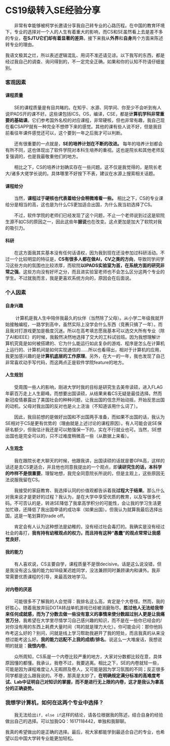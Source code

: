 # CS19级转入SE经验分享

  非常有幸能够被柯学长邀请分享我自己转专业的心路历程。在中国的教育环境下，专业的选择对一个人的人生有着重大的影响，而CS和SE虽然看上去是差不多的专业，**在SJTU它们却有着显著的差异**。接下来我从**外界**和**自身**两个方面来陈述转专业的理由。

我语文极其之烂，所以表述逻辑混乱、用词不准还请见谅。以下我写的东西，都是经过我自己的调查、询问得到的，不一定完全正确，如果和你的认知不符请仔细鉴别。

### 客观因素

#### 课程质量

  SE的课程质量是有目共睹的。在知乎、水源、同学间、你至少不会听到有人说IPADS开的课不好。这些课包括ICS，OS，编译，CSE，都是**计算机学科非常重要的基础课**。它们参考国外名校的对应课程，非常硬核，但也非常有趣，我自己现在看CSAPP就有一种完全不想停下来的感觉。其他的课有些人说不好，但是我目前看往年课件感觉还可以，这个要到一年之后我才可以判断。

  还有很重要的一点就是，**SE的培养计划在不断的改进。** 每年的培养计划都会有所不同，这也体现出了软件学院对本科生培养的重视。这也是院长和其他老师反复强调的，也是我最敬重他们的地方。

  相比之下，CS的培养计划确实存在一些问题。这不仅是我觉得的，是院长老大/诸多大佬学长说的。具体哪里不好按下不表，建议在水源上搜索相关话题。

#### 课程给分

  当然，**课程过于硬核也代表着给分会稍微难看一些。** 相比之下，CS的专业课给分是相当的高，这也是为什么CS更加适合出国，为什么我当初选择了CS。

  不过，软件学院的老师们已经发现了这个问题，不止一个老师说到过这是软院生源不如CS的原因之一，因此这些年**据说**也在改变。这点更加是加大了软院对我的吸引力。

#### 科研

  在这方面我其实基本没有任何话语权，因为我到现在还没参加过科研活动。不过一个比较明显的特征是，**CS有很多人都在做AI，CV之类的方向**，导致同学间学习这些方向的氛围也比较浓厚，而软院**以IPADS实验室为首，在系统方面的研究非常之强**。这些方向没有好坏之分，而且进实验室老师也不会怎么区分这两个专业的学生。不过就我而言，我是更喜欢系统方向的，原因会在后面说。

### 个人因素

#### 自身兴趣

   计算机是我人生中陪伴我最久的伙伴（当然除了父母）。从小学二年级我就开始接触编程，一路学到高中，虽然实际上没学会什么东西（竞赛只搞了一年）。而且我对打游戏更加是极度沉迷。所以在高考填志愿我基本可以选交大所有专业（除了AI和IEEE）的时候，我毅然决然地选择了交大的工科试验班。因为我想理解计算机究竟是如何被搭建的、它为什么能运行如此复杂的游戏、程序是怎么在计算机上运行的、计算机间是如何实现通信的......所以也看得出，相对于计算机的应用，我更加感兴趣的是**计算机底层的工作原理**。另外，在大一的一年，我也发现了自己非常喜欢动手写代码，而这两点正是软件学院feature的地方。

#### 人生规划

  受周围一些人的影响，刚进大学时我的目标是研究生去美帝读硕，进入FLAG年薪百万走上人生巅峰。而想要出国读硕，从结果来看CS无疑是最佳选择。然而新冠疫情暴露出了美国社会的种种问题，让我出国的信念开始动摇，开始反思出国的动机，父母对我出国的反对也是火上浇油（不知道该用什么词了）。

  因此，我目前想的是做好出国和不出国两手准备，而如果不出国的话，我认为SE相对于CS是更有优势的（理由就是上述讨论的课程原因）。有人可能会说SE保研名额少，但我估计我还是可以勉强保一下的，实在不行就业也可。当然，SE想出国也是完全可以的，只不过难度稍微高一些（从数据上来看）。

#### 人生观念

  我在跟院长老大聊天的时候，他跟我讲，出国读硕的话就是要GPA高，这样的话还是去CS更适合，并且他也同意我提出的一个观点，即**读研究生的话，本科学的咋样不是很重要**。理智地想，我完全同意院长所说的，但是主观上，这些原因无法说服我留在CS。

  我接受的家庭教育、我选择认同的价值观都告诉着我**过程大于结果**。那么什么对我来说才是更好的过程？我认为，是在大学中享受优质的教育，以及写很多代码。不可否认的是，转进SE降低了我拿高学积分的可能性，会让我的学习生活更加忙碌，还降低了我出国申请的成功率（如果出国）。但我认为就算我最后选择出国，这是一笔划算的trade off。

  肯定会有人认为这种想法是幼稚的，没有经过社会毒打的。我确实是没有经过社会的毒打，**我有持有幼稚观点的权力，而且持有这种“愚蠢”的观点常常让我感觉良好**。

#### 我的能力

  有人喜欢说，CS主要自学，课程质量不是很decisive。话是这么说没错，但是我没有这么强的能力如18级某迟姓同学，没法兼顾同时兼顾课内和课外。我非常需要优质课程的引导，来最高效地学习。

#### 对内卷的厌恶

  可能很多不了解我的人会觉得：我排名这么高，肯定是个大卷怪。然而，我的好胜心，随着我放弃玩DOTA转战单机游戏已经被消磨殆尽。**胜过他人无法给我带来任何成就感，而为了分数去做一些没有意义的事情来使分数超过别人更是让我痛苦万分**。我希望在大学里尽情学习自己感兴趣的知识，而不是在一些你已经会的/对你没有用的东西上耗费大量时间（骂的就是理力大化）。你可能会问：那你他妈咋考这么好的？别问，问就是线上学习帮助我避开了我的短处，而且我真的从来没想过能考这么好。**我的能力远配不上我的成绩/排名**。说这么一大堆废话，我想说明的就是：**我恨内卷**。

  众所周知，CS系是一个内卷比较严重的地方，大家对分数都比较在意，具体原因懂的都懂。我承认，我卷不过，我要逃离。相比之下，SE的内卷就轻一些，可能是因为课程难度让人无暇顾及卷人，又可能是因为学习氛围的不同；反正很多同学都是这么跟我说的。不卷，那真是太妙了。**在明确规定满分标准的高难度考试、Lab中证明自己对知识的掌握，而不是进行无上限的内卷，这才是我认为拿高分的正确姿势。**

### 我想学计算机，如何在这两个专业中选择？

  我无法给出`if, else if`这样的结论，请各位根据我的陈述，结合自身的经验做出自己的选择。可以加我QQ：1617118442，单独和我聊聊。

我真的希望做出的是正确的选择。最后，祝大家都能学到最适合自己的专业，也希望以后中国大学转专业能更加轻松。

